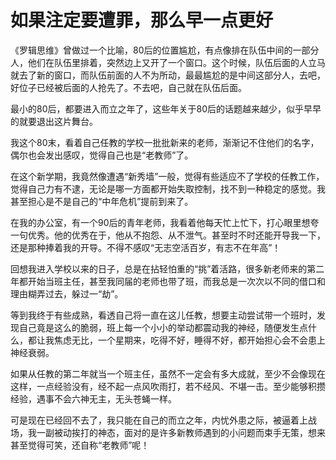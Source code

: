 # 如果注定要遭罪，那么早一点更好

《罗辑思维》曾做过一个比喻，80后的位置尴尬，有点像排在队伍中间的一部分人，他们在队伍里排着，突然边上又开了一个窗口。这个时候，队伍后面的人立马就去了新的窗口，而队伍前面的人不为所动，最最尴尬的是中间这部分人，去吧，好位子已经被后面的人抢先了。不去吧，自己就在队伍后面。

最小的80后，都要进入而立之年了，这些年关于80后的话题越来越少，似乎早早的就要退出这片舞台。

我这个80末，看着自己任教的学校一批批新来的老师，渐渐记不住他们的名字，偶尔也会发出感叹，觉得自己也是“老教师”了。

在这个新学期，我竟然像遭遇“新秀墙”一般，觉得有些适应不了学校的任教工作，觉得自己力有不逮，无论是哪一方面都开始失取控制，找不到一种稳定的感觉。我甚至担心是不是自己的“中年危机”提前到来了。

在我的办公室，有一个90后的青年老师，我看着他每天忙上忙下，打心眼里想夸一句优秀。他的优秀在于，他从不抱怨、从不泄气。甚至时不时还能开导我一下，还是那种捧着我的开导。不得不感叹“无志空活百岁，有志不在年高”！

回想我进入学校以来的日子，总是在拈轻怕重的“挑”着活路，很多新老师来的第二年都开始当班主任，甚至我同届的老师也带了班，而我总是一次次以不同的借口和理由糊弄过去，躲过一“劫”。

等到我终于有些成熟，看透自己将一直在这儿任教，想要主动尝试带一个班时，发现自己竟是这么的脆弱，班上每一个小小的举动都震动我的神经，随便发生点什么，都让我焦虑无比，一个星期来，吃得不好，睡得不好，都开始担心会不会患上神经衰弱。

如果从任教的第二年就当一个班主任，虽然不一定会有多大成就，至少不会像现在这样，一点经验没有，经不起一点风吹雨打，若不经风、不堪一击。至少能够积攒经验，遇事不会六神无主，无头苍蝇一样。

可是现在已经回不去了，我只能在自己的而立之年，内忧外患之际，被逼着上战场，我一副被动挨打的神态，面对的是许多新教师遇到的小问题而束手无策，想来甚至觉得可笑，还自称“老教师”呢！